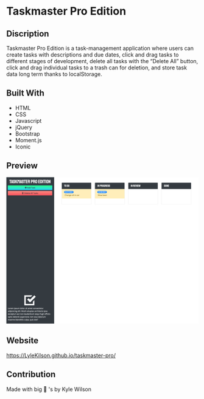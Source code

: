 # Taskmaster Pro Edition

## Discription 
Taskmaster Pro Edition is a task-management application where users can create tasks with descriptions and due dates, click and drag tasks to different stages of development, delete all tasks with the “Delete All” button, click and drag individual tasks to a trash can for deletion, and store task data long term thanks to localStorage.

## Built With
* HTML
* CSS
* Javascript
* jQuery
* Bootstrap
* Moment.js
* Iconic

## Preview
![plot](./assets/images/screenShot.png?raw=true "Preview")

## Website
https://LyleKilson.github.io/taskmaster-pro/

## Contribution
Made with big 🧠 's by Kyle Wilson
